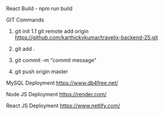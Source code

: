 React Build - npm run build

GIT Commands

1. git init 
1.1 git remote add origin https://github.com/karthickvkumar/travelix-backend-25.git

2. git add .
3. git commit -m "commit message"
4. git push origin master 


MySQL Deployment 
https://www.db4free.net/

Node JS Deployment
https://render.com/

React JS Deployment
https://www.netlify.com/